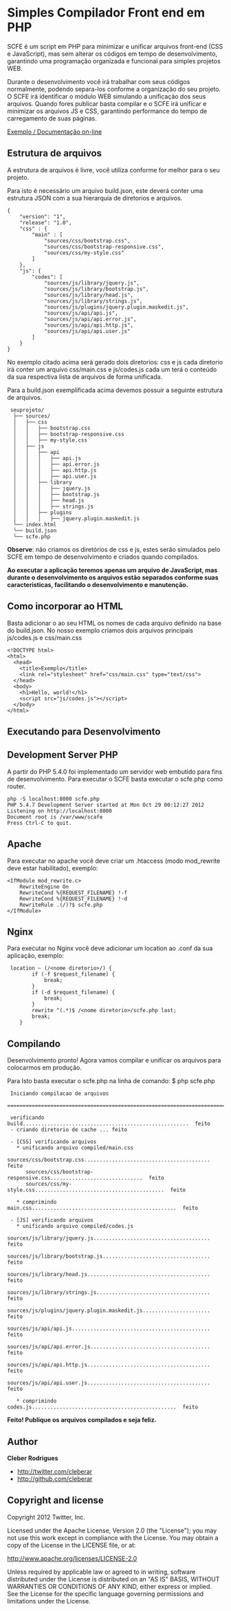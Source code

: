 Simples Compilador Front end em PHP
================================


SCFE é um script em PHP para minimizar e unificar arquivos front-end (CSS e JavaScript), mas sem alterar os códigos em tempo de desenvolvimento, garantindo uma programação organizada e funcional para simples projetos WEB.

Durante o desenvolvimento você irá trabalhar com seus códigos normalmente, podendo separa-los conforme a organização do seu projeto. 
O SCFE irá identificar o módulo WEB simulando a unificação dos seus arquivos. Quando fores publicar basta compilar e o SCFE irá unificar e minimizar os arquivos JS e CSS, garantindo performance do tempo de carregamento de suas páginas.


[Exemplo / Documentação on-line](http://cleberar.github.com/scafe "Site Exemplo")


Estrutura de arquivos
-----------

A estrutura de arquivos é livre, você utiliza conforme for melhor para o seu projeto.

Para isto é necessário um arquivo build.json, este deverá conter uma estrutura JSON com a sua hierarquia de diretorios e arquivos.

	{
	    "version": "1",
	    "release": "1.0",
	    "css" : {
	        "main" : [
	            "sources/css/bootstrap.css",
	            "sources/css/bootstrap-responsive.css",
	            "sources/css/my-style.css"
	        ]
	    },
	    "js": {
	        "codes": [
	            "sources/js/library/jquery.js",
	            "sources/js/library/bootstrap.js",
	            "sources/js/library/head.js",
	            "sources/js/library/strings.js",
	            "sources/js/plugins/jquery.plugin.maskedit.js",
	            "sources/js/api/api.js",
	            "sources/js/api/api.error.js",
	            "sources/js/api/api.http.js",
	            "sources/js/api/api.user.js"
	        ]
	    }
	}

No exemplo citado acima será gerado dois diretorios: css e js cada diretorio irá conter um arquivo css/main.css e js/codes.js cada um terá o conteúdo da sua respectiva lista de arquivos de forma unificada.

Para a build.json exemplificada acima devemos possuir a seguinte estrutura de arquivos.

 	 seuprojeto/
	  ├── sources/
	  │   ├── css
	  │   │   ├── bootstrap.css
	  │   │   ├── bootstrap-responsive.css
	  │   │   ├── my-style.css
	  │   ├── js
	  │   │   ├── api
	  │   │   │   ├── api.js
	  │   │   │   ├── api.error.js
	  │   │   │   ├── api.http.js
	  │   │   │   ├── api.user.js
	  │   │   ├── library
	  │   │   │   ├── jquery.js
	  │   │   │   ├── bootstrap.js
	  │   │   │   ├── head.js
	  │   │   │   ├── strings.js
	  │   │   ├── plugins
	  │   │   │   ├── jquery.plugin.maskedit.js
	  └── index.html
	  └── build.json
	  └── scfe.php

**Observe**: não criamos os diretórios de css e js, estes serão simulados pelo SCFE em tempo de desenvolvimento e criados quando compilados.


**Ao executar a aplicação teremos apenas um arquivo de JavaScript, mas durante o desenvolvimento os arquivos estão separados conforme suas caracteristicas, facilitando o desenvolvimento e manutenção.**


Como incorporar ao HTML
-----------

Basta adicionar o ao seu HTML os nomes de cada arquivo definido na base do build.json.
No nosso exemplo criamos dois arquivos principais js/codes.js e css/main.css
	
	<!DOCTYPE html>
	<html>
	  <head>
	    <title>Exemplo</title>
	    <link rel="stylesheet" href="css/main.css" type="text/css">
	  </head>
	  <body>
	    <h1>Hello, world!</h1>
	    <script src="js/codes.js"></script>
	  </body>
	</html>

Executando para Desenvolvimento
-----------

## Development Server PHP ##

A partir do PHP 5.4.0 foi implementado um servidor web embutido para fins de desenvolvimento.
Para executar o SCFE basta executar o scfe.php como router.

	php -S localhost:8000 scfe.php
	PHP 5.4.7 Development Server started at Mon Oct 29 00:12:27 2012
	Listening on http://localhost:8000
	Document root is /var/www/scafe
	Press Ctrl-C to quit.
        
## Apache ##
Para executar no apache você deve criar um .htaccess (modo mod_rewrite deve estar habilitado), exemplo:

	<IfModule mod_rewrite.c>
	    RewriteEngine On
	    RewriteCond %{REQUEST_FILENAME} !-f
	    RewriteCond %{REQUEST_FILENAME} !-d
	    RewriteRule .(/)?$ scfe.php
	</IfModule>

## Nginx ##
Para executar no Nginx você deve adicionar um location ao .conf da sua aplicação, exemplo:

	 location ~ (/<nome diretorio>/) {
	        if (-f $request_filename) {
	            break;
	        }
	        if (-d $request_filename) {
	            break;
	        }
	        rewrite ^(.*)$ /<nome diretorio>/scfe.php last;
	        break;
	    }
	
        

Compilando
-----------

Desenvolvimento pronto! Agora vamos compilar e unificar os arquivos para colocarmos em produção.

Para Isto basta executar o scfe.php na linha de comando:
	$ php scfe.php
	
	 Iniciando compilacao de arquivos
	
	===============================================================================|
	
	 verificando build......................................................  feito
	 - criando diretorio de cache ... feito
	
	 - [CSS] verificando arquivos
	   * unificando arquivo compiled/main.css
	      sources/css/bootstrap.css.........................................  feito
	      sources/css/bootstrap-responsive.css..............................  feito
	      sources/css/my-style.css..........................................  feito
	
	   * comprimindo main.css...............................................  feito
	
	 - [JS] verificando arquivos
	   * unificando arquivo compiled/codes.js
	      sources/js/library/jquery.js......................................  feito
	      sources/js/library/bootstrap.js...................................  feito
	      sources/js/library/head.js........................................  feito
	      sources/js/library/strings.js.....................................  feito
	      sources/js/plugins/jquery.plugin.maskedit.js......................  feito
	      sources/js/api/api.js.............................................  feito
	      sources/js/api/api.error.js.......................................  feito
	      sources/js/api/api.http.js........................................  feito
	      sources/js/api/api.user.js........................................  feito
	
	   * comprimindo codes.js...............................................  feito
        

**Feito! Publique os arquivos compilados e seja feliz.**

Author
-------

**Cleber Rodrigues**

+ http://twitter.com/cleberar
+ http://github.com/cleberar

Copyright and license
---------------------

Copyright 2012 Twitter, Inc.

Licensed under the Apache License, Version 2.0 (the "License");
you may not use this work except in compliance with the License.
You may obtain a copy of the License in the LICENSE file, or at:

   http://www.apache.org/licenses/LICENSE-2.0

Unless required by applicable law or agreed to in writing, software
distributed under the License is distributed on an "AS IS" BASIS,
WITHOUT WARRANTIES OR CONDITIONS OF ANY KIND, either express or implied.
See the License for the specific language governing permissions and
limitations under the License.